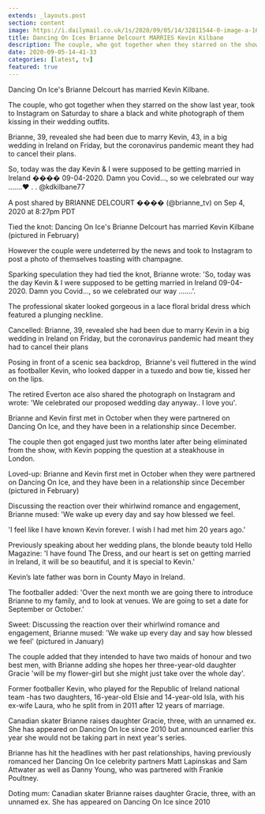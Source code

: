 ```yaml
---
extends: _layouts.post
section: content
image: https://i.dailymail.co.uk/1s/2020/09/05/14/32811544-0-image-a-16_1599312615745.jpg 
title: Dancing On Ices Brianne Delcourt MARRIES Kevin Kilbane 
description: The couple, who got together when they starred on the show last year, took to Instagram on Saturday to share a black and white photograph of them kissing in their wedding outfits. 
date: 2020-09-05-14-41-33 
categories: [latest, tv] 
featured: true 
--- 
```

Dancing On Ice's Brianne Delcourt has married Kevin Kilbane. 

The couple, who got together when they starred on the show last year, took to Instagram on Saturday to share a black and white photograph of them kissing in their wedding outfits. 

Brianne, 39, revealed she had been due to marry Kevin, 43, in a big wedding in Ireland on Friday, but the coronavirus pandemic meant they had to cancel their plans. 

 So, today was the day Kevin & I were supposed to be getting married in Ireland ���� 09-04-2020. Damn you Covid..., so we celebrated our way .......❤️ . . @kdkilbane77

A post shared by  BRIANNE DELCOURT ���� (@brianne_tv) on Sep 4, 2020 at 8:27pm PDT

Tied the knot: Dancing On Ice's Brianne Delcourt has married Kevin Kilbane (pictured in February)

However the couple were undeterred by the news and took to Instagram to post a photo of themselves toasting with champagne. 

Sparking speculation they had tied the knot, Brianne wrote: 'So, today was the day Kevin & I were supposed to be getting married in Ireland 09-04-2020. Damn you Covid..., so we celebrated our way .......'.

The professional skater looked gorgeous in a lace floral bridal dress which featured a plunging neckline.

Cancelled: Brianne, 39, revealed she had been due to marry Kevin in a big wedding in Ireland on Friday, but the coronavirus pandemic had meant they had to cancel their plans

Posing in front of a scenic sea backdrop,  Brianne's veil fluttered in the wind as footballer Kevin, who looked dapper in a tuxedo and bow tie, kissed her on the lips. 

The retired Everton ace also shared the photograph on Instagram and wrote: 'We celebrated our proposed wedding day anyway.. I love you'.   

Brianne and Kevin first met in October when they were partnered on Dancing On Ice, and they have been in a relationship since December.

The couple then got engaged just two months later after being eliminated from the show, with Kevin popping the question at a steakhouse in London.   

Loved-up: Brianne and Kevin first met in October when they were partnered on Dancing On Ice, and they have been in a relationship since December (pictured in February)

Discussing the reaction over their whirlwind romance and engagement, Brianne mused: 'We wake up every day and say how blessed we feel. 

'I feel like I have known Kevin forever. I wish I had met him 20 years ago.' 

Previously speaking about her wedding plans, the blonde beauty told Hello Magazine: 'I have found The Dress, and our heart is set on getting married in Ireland, it will be so beautiful, and it is special to Kevin.'

Kevin’s late father was born in County Mayo in Ireland. 

The footballer added: 'Over the next month we are going there to introduce Brianne to my family, and to look at venues. We are going to set a date for September or October.' 

Sweet: Discussing the reaction over their whirlwind romance and engagement, Brianne mused: 'We wake up every day and say how blessed we feel' (pictured in January)

The couple added that they intended to have two maids of honour and two best men, with Brianne adding she hopes her three-year-old daughter Gracie 'will be my flower-girl but she might just take over the whole day'.

Former footballer Kevin, who played for the Republic of Ireland national team -has two daughters, 16-year-old Elsie and 14-year-old Isla, with his ex-wife Laura, who he split from in 2011 after 12 years of marriage. 

Canadian skater Brianne raises daughter Gracie, three, with an unnamed ex. She has appeared on Dancing On Ice since 2010 but announced earlier this year she would not be taking part in next year's series. 

Brianne has hit the headlines with her past relationships, having previously romanced her Dancing On Ice celebrity partners Matt Lapinskas and Sam Attwater as well as Danny Young, who was partnered with Frankie Poultney.  

Doting mum: Canadian skater Brianne raises daughter Gracie, three, with an unnamed ex. She has appeared on Dancing On Ice since 2010

